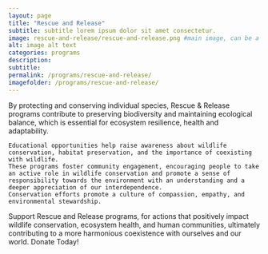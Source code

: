 ```yaml
---
layout: page
title: "Rescue and Release"
subtitle: subtitle lorem ipsum dolor sit amet consectetur.
image: rescue-and-release/rescue-and-release.png #main image, can be a link or a file in assets/img/portfolio
alt: image alt text
categories: programs
description:
subtitle:
permalink: /programs/rescue-and-release/
imagefolder: /programs/rescue-and-release/
---
```



By protecting and conserving individual species, Rescue & Release programs contribute to preserving biodiversity and maintaining ecological balance, which is essential for ecosystem resilience, health and adaptability.

    Educational opportunities help raise awareness about wildlife conservation, habitat preservation, and the importance of coexisting with wildlife.
    These programs foster community engagement, encouraging people to take an active role in wildlife conservation and promote a sense of responsibility towards the environment with an understanding and a deeper appreciation of our interdependence.
    Conservation efforts promote a culture of compassion, empathy, and environmental stewardship.

Support Rescue and Release programs, for actions that positively impact wildlife conservation, ecosystem health, and human communities, ultimately contributing to a more harmonious coexistence with ourselves and our world. Donate Today!
